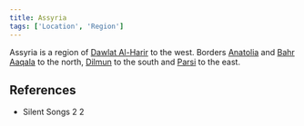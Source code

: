 ```yaml
---
title: Assyria
tags: ['Location', 'Region']
---
```

Assyria is a region of [Dawlat Al-Harir](wiki/Dawlat%20al-harir.md) to the west. Borders [Anatolia](wiki/anatolia.md) and [Bahr Aaqala](wiki/bahr-aaqala.md) to the north, [Dilmun](wiki/dilmun.md) to the south and [Parsi](wiki/parsi.md) to the east.

## References
- Silent Songs 2
2
